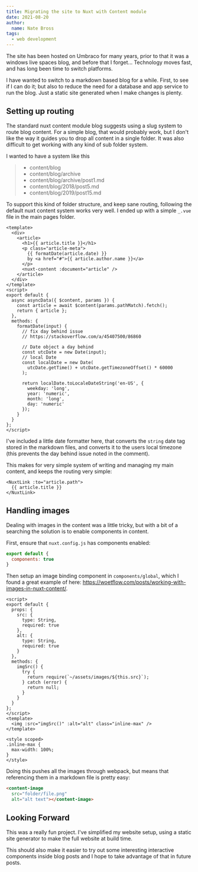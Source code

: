 ```yaml
---
title: Migrating the site to Nuxt with Content module
date: 2021-08-20
author: 
  name: Nate Bross
tags: 
  - web development
---
```

The site has been hosted on Umbraco for many years, prior to that it was a windows live spaces blog, and before that I forget... Technology moves fast, and has long been time to switch platforms.

I have wanted to switch to a markdown based blog for a while. First, to see if I can do it; but also to reduce the need for a database and app service to run the blog. Just a static site generated when I make changes is plenty.

## Setting up routing

The standard nuxt content module blog suggests using a slug system to route blog content. For a simple blog, that would probably work, but I don't like the way it guides you to drop all content in a single folder. It was also difficult to get working with any kind of sub folder system.

I wanted to have a system like this

> - content/blog
> - content/blog/archive
> - content/blog/archive/post1.md
> - content/blog/2018/post5.md
> - content/blog/2019/post15.md

To support this kind of folder structure, and keep sane routing, following the default nuxt content system works very well. I ended up with a simple `_.vue` file in the main pages folder.

```vue
<template>
  <div>
    <article>
      <h1>{{ article.title }}</h1>
      <p class="article-meta">
        {{ formatDate(article.date) }}
        by <a href="#">{{ article.author.name }}</a>
      </p>
      <nuxt-content :document="article" />
    </article>
  </div>
</template>
<script>
export default {
  async asyncData({ $content, params }) {
    const article = await $content(params.pathMatch).fetch();
    return { article };
  },
  methods: {
    formatDate(input) {
      // fix day behind issue
      // https://stackoverflow.com/a/45407500/86860

      // Date object a day behind
      const utcDate = new Date(input);
      // local Date
      const localDate = new Date(
        utcDate.getTime() + utcDate.getTimezoneOffset() * 60000
      );

      return localDate.toLocaleDateString('en-US', {
        weekday: 'long',
        year: 'numeric',
        month: 'long',
        day: 'numeric'
      });
    }
  }
};
</script>
```

I've included a little date formatter here, that converts the `string` date tag stored in the markdown files, and converts it to the users local timezone (this prevents the day behind issue noted in the comment).

This makes for very simple system of writing and managing my main content, and keeps the routing very simple:

```vue
<NuxtLink :to="article.path">
  {{ article.title }}
</NuxtLink>
```

## Handling images

Dealing with images in the content was a little tricky, but with a bit of a searching the solution is to enable components in content.

First, ensure that `nuxt.config.js` has components enabled:

```js
export default {
  components: true
}
```

Then setup an image binding component in `components/global`, which I found a great example of here: <https://woetflow.com/posts/working-with-images-in-nuxt-content/>.

```vue
<script>
export default {
  props: {
    src: {
      type: String,
      required: true
    },
    alt: {
      type: String,
      required: true
    }
  },
  methods: {
    imgSrc() {
      try {
        return require(`~/assets/images/${this.src}`);
      } catch (error) {
        return null;
      }
    }
  }
};
</script>
<template>
  <img :src="imgSrc()" :alt="alt" class="inline-max" />
</template>

<style scoped>
.inline-max {
  max-width: 100%;
}
</style>
```

Doing this pushes all the images through webpack, but means that referencing them in a markdown file is pretty easy:

```html
<content-image 
  src="folder/file.png"
  alt="alt text"></content-image>
```

## Looking Forward

This was a really fun project. I've simplified my website setup, using a static site generator to make the full website at build time.

This should also make it easier to try out some interesting interactive components inside blog posts and I hope to take advantage of that in future posts.
